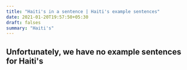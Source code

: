```yaml
---
title: "Haiti's in a sentence | Haiti's example sentences"
date: 2021-01-20T19:57:50+05:30
draft: falses
summary: "Haiti's"
---
```

## Unfortunately, we have no example sentences for Haiti's                 
